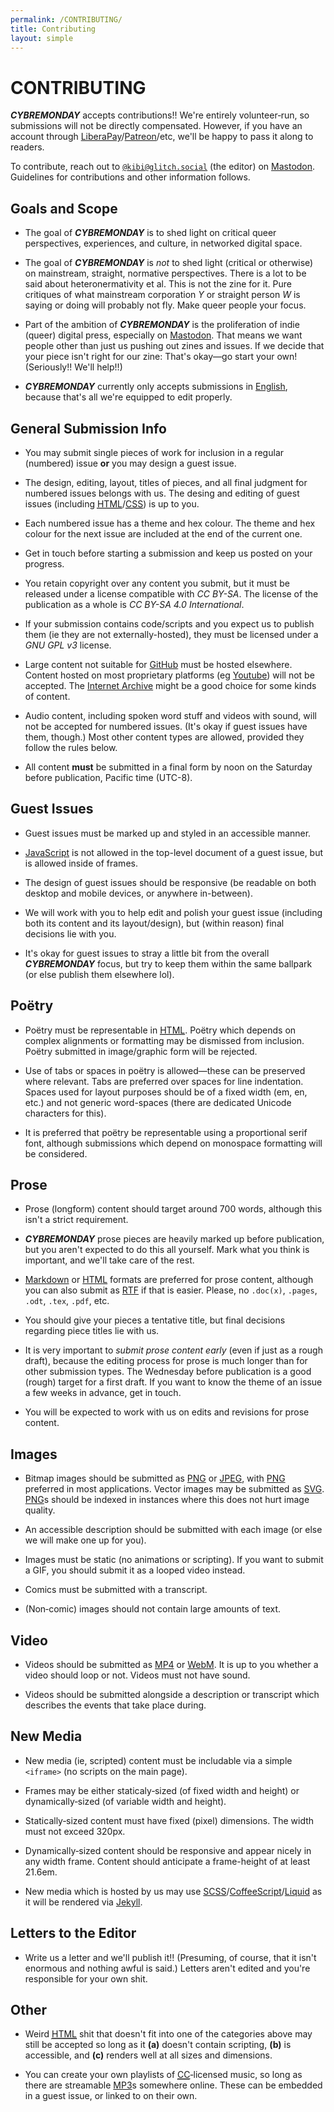 ```yaml
---
permalink: /CONTRIBUTING/
title: Contributing
layout: simple
---
```


#  CONTRIBUTING  #

<cite class="monogr"><b class="cybremonday">CYBREMONDAY</b></cite> accepts contributions!!
We're entirely volunteer&#x2010;run, so submissions will not be directly compensated.
However, if you have an account through <u class="orgName">LiberaPay</u>/<u class="orgName">Patreon</u>/etc, we'll be happy to pass it along to readers.

To contribute, reach out to [<code class="handle">@kibi@glitch.social</code>](https://glitch.social/@kibi) (the editor) on <u class="placeName">Mastodon</u>.
Guidelines for contributions and other information follows.

##  Goals and Scope  ##

 +  The goal of <cite class="monogr"><b class="cybremonday">CYBREMONDAY</b></cite> is to shed light on critical queer perspectives, experiences, and culture, in networked digital space.

 +  The goal of <cite class="monogr"><b class="cybremonday">CYBREMONDAY</b></cite> is *not* to shed light (critical or otherwise) on mainstream, straight, normative perspectives.
    There is a lot to be said about heteronermativity et al.
    This is not the zine for it.
    Pure critiques of what mainstream corporation <var>Y</var> or straight person <var>W</var> is saying or doing will probably not fly.
    Make queer people your focus.

 +  Part of the ambition of <cite class="monogr"><b class="cybremonday">CYBREMONDAY</b></cite> is the proliferation of indie (queer) digital press, especially on <u class="placeName">Mastodon</u>.
    That means we want people other than just us pushing out zines and issues.
    If we decide that your piece isn't right for our zine:
    That's okay—go start your own!
    (Seriously!!
    We'll help!!)

 +  <cite class="monogr"><b class="cybremonday">CYBREMONDAY</b></cite> currently only accepts submissions in <u class="lang">English</u>, because that's all we're equipped to edit properly.

##  General Submission Info  ##

 +  You may submit single pieces of work for inclusion in a regular (numbered) issue **or** you may design a guest issue.

 +  The design, editing, layout, titles of pieces, and all final judgment for numbered issues belongs with us.
    The desing and editing of guest issues (including <u class="lang"><abbr title="HyperText Markup Language">HTML</abbr></u>/<u class="lang"><abbr title="Cascading Style Sheets">CSS</abbr></u>) is up to you.

 +  Each numbered issue has a theme and hex colour.
    The theme and hex colour for the next issue are included at the end of the current one.

 +  Get in touch before starting a submission and keep us posted on your progress.

 +  You retain copyright over any content you submit, but it must be released under a license compatible with <cite class="monogr">CC BY-SA</cite>.
    The license of the publication as a whole is <cite class="monogr">CC BY-SA 4.0 International</cite>.

 +  If your submission contains code/scripts and you expect us to publish them (ie they are not externally-hosted), they must be licensed under a <cite class="monogr">GNU GPL v3</cite> license.

 +  Large content not suitable for <u class="placeName">GitHub</u> must be hosted elsewhere.
    Content hosted on most proprietary platforms (eg <u class="placeName">Youtube</u>) will not be accepted.
    The <u class="placeName">Internet Archive</u> might be a good choice for some kinds of content.

 +  Audio content, including spoken word stuff and videos with sound, will not be accepted for numbered issues.
    (It's okay if guest issues have them, though.)
    Most other content types are allowed, provided they follow the rules below.

 +  All content __must__ be submitted in a final form by noon on the Saturday before publication, Pacific time (UTC-8).

##  Guest Issues  ##

 +  Guest issues must be marked up and styled in an accessible manner.

 +  <u class="lang">JavaScript</u> is not allowed in the top-level document of a guest issue, but is allowed inside of frames.

 +  The design of guest issues should be responsive (be readable on both desktop and mobile devices, or anywhere in-between).

 +  We will work with you to help edit and polish your guest issue (including both its content and its layout/design), but (within reason) final decisions lie with you.

 +  It's okay for guest issues to stray a little bit from the overall <cite class="monogr"><b class="cybremonday">CYBREMONDAY</b></cite> focus, but try to keep them within the same ballpark (or else publish them elsewhere lol).

##  Poëtry  ##

 +  Poëtry must be representable in <u class="lang"><abbr title="HyperText Markup Language">HTML</abbr></u>.
    Poëtry which depends on complex alignments or formatting may be dismissed from inclusion.
    Poëtry submitted in image/graphic form will be rejected.

 +  Use of tabs or spaces in poëtry is allowed—these can be preserved where relevant.
    Tabs are preferred over spaces for line indentation.
    Spaces used for layout purposes should be of a fixed width (em, en, etc.) and not generic word-spaces (there are dedicated Unicode characters for this).

 +  It is preferred that poëtry be representable using a proportional serif font, although submissions which depend on monospace formatting will be considered.

##  Prose  ##

 +  Prose (longform) content should target around 700 words, although this isn't a strict requirement.

 +  <cite class="monogr"><b class="cybremonday">CYBREMONDAY</b></cite> prose pieces are heavily marked up before publication, but you aren't expected to do this all yourself.
    Mark what you think is important, and we'll take care of the rest.

 +  <u class="name">Markdown</u> or <u class="name">HTML</u> formats are preferred for prose content, although you can also submit as <u class="name">RTF</u> if that is easier.
    Please, no `.doc(x)`, `.pages`, `.odt`, `.tex`, `.pdf`, etc.

 +  You should give your pieces a tentative title, but final decisions regarding piece titles lie with us.

 +  It is very important to *submit prose content early* (even if just as a rough draft), because the editing process for prose is much longer than for other submission types.
    The Wednesday before publication is a good (rough) target for a first draft.
    If you want to know the theme of an issue a few weeks in advance, get in touch.

 +  You will be expected to work with us on edits and revisions for prose content.

##  Images  ##

 +  Bitmap images should be submitted as <u class="name">PNG</u> or <u class="name">JPEG</u>, with <u class="name">PNG</u> preferred in most applications.
    Vector images may be submitted as <u class="name">SVG</u>.
    <u class="name">PNG</u>s should be indexed in instances where this does not hurt image quality.

 +  An accessible description should be submitted with each image (or else we will make one up for you).

 +  Images must be static (no animations or scripting).
    If you want to submit a GIF, you should submit it as a looped video instead.

 +  Comics must be submitted with a transcript.

 +  (Non&#x2010;comic) images should not contain large amounts of text.

##  Video  ##

 +  Videos should be submitted as <u class="name">MP4</u> or <u class="name">WebM</u>.
    It is up to you whether a video should loop or not.
    Videos must not have sound.

 +  Videos should be submitted alongside a description or transcript which describes the events that take place during.

##  New Media  ##

 +  New media (ie, scripted) content must be includable via a simple `<iframe>` (no scripts on the main page).

 +  Frames may be either staticaly&#x2010;sized (of fixed width and height) or dynamically&#x2010;sized (of variable width and height).

 +  Statically&#x2010;sized content must have fixed (pixel) dimensions.
    The width must not exceed 320px.

 +  Dynamically&#x2010;sized content should be responsive and appear nicely in any width frame.
    Content should anticipate a frame-height of at least 21.6em.

 +  New media which is hosted by us may use <u class="lang">SCSS</u>/<u class="lang">CoffeeScript</u>/<u class="lang">Liquid</u> as it will be rendered via <u class="name">Jekyll</u>.

##  Letters to the Editor  ##

 +  Write us a letter and we'll publish it!!
    (Presuming, of course, that it isn't enormous and nothing awful is said.)
    Letters aren't edited and you're responsible for your own shit.

##  Other  ##

 +  Weird <u class="lang"><abbr title="HyperText Markup Language">HTML</abbr></u> shit that doesn't fit into one of the categories above may still be accepted so long as it <b>(a)</b> doesn't contain scripting, <b>(b)</b> is accessible, and <b>(c)</b> renders well at all sizes and dimensions.

 +  You can create your own playlists of <u class="orgName"><abbr title="Creative Commons">CC</abbr></u>&#x2010;licensed music, so long as there are streamable <u class="name">MP3</u>s somewhere online.
    These can be embedded in a guest issue, or linked to on their own.
